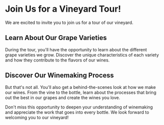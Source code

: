 # Join Us for a Vineyard Tour!

We are excited to invite you to join us for a tour of our vineyard.

## Learn About Our Grape Varieties

During the tour, you'll have the opportunity to learn about the different grape varieties we grow. Discover the unique characteristics of each variety and how they contribute to the flavors of our wines.

## Discover Our Winemaking Process

But that's not all. You'll also get a behind-the-scenes look at how we make our wines. From the vine to the bottle, learn about the processes that bring out the best in our grapes and create the wines you love.

Don't miss this opportunity to deepen your understanding of winemaking and appreciate the work that goes into every bottle. We look forward to welcoming you to our vineyard!